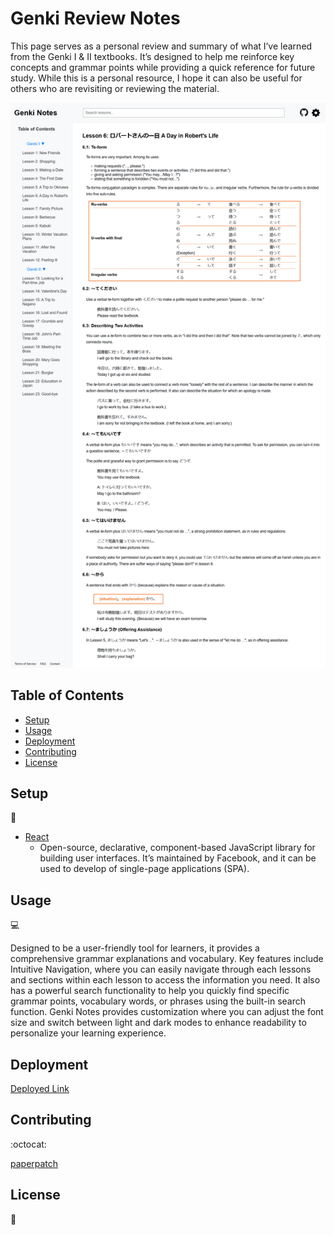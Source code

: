 # Genki Review Notes

This page serves as a personal review and summary of what I’ve learned from the Genki I & II textbooks. It’s designed to help me reinforce key concepts and grammar points while providing a quick reference for future study. While this is a personal resource, I hope it can also be useful for others who are revisiting or reviewing the material.

![Screenshot](./src/assets/images/genki-notes-screenshot.png)

## Table of Contents

* [Setup](#setup)
* [Usage](#usage)
* [Deployment](#deployment)
* [Contributing](#contributing)
* [License](#license)

## Setup
:floppy_disk:

- [React](https://reactjs.org/)
  - Open-source, declarative, component-based JavaScript library for building user interfaces. It’s maintained by Facebook, and it can be used to develop of single-page applications (SPA).

## Usage

:computer:

Designed to be a user-friendly tool for learners, it provides a comprehensive grammar explanations and vocabulary. Key features include Intuitive Navigation, where you can easily navigate through each lessons and sections within each lesson to access the information you need. It also has a powerful search functionality to help you quickly find specific grammar points, vocabulary words, or phrases using the built-in search function. Genki Notes provides customization where you can adjust the font size and switch between light and dark modes to enhance readability to personalize your learning experience.

## Deployment


[Deployed Link]()

## Contributing

:octocat:

[paperpatch](https://github.com/paperpatch) </br>

## License

:receipt:

